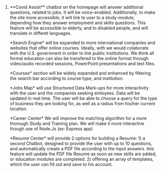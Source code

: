 1) <p>**Covid Assist** chatbot on the homepage will answer additional questions, related to jobs. It will be voice-enabled.
   Additionally, to make the site more accessible, it will link te user to a study-module, depending how they answer employment and skills questions.
   This feature will be accessible to elderly, and to disabled people, and will translate in differet languages.
   
   <p>*Search Engine* will be expanded to more international companies and websites that offer online courses.
   Ideally, with we would colaborate with the U.S. government in order to link public institutions. We think all formal education can also be transfered to the online format through video/audio recorded sessions, PowerPoint presentations and text files.
   
   <p>*Courses* section will be widely expanded and enhanced by filtering the search bar according to course type, and institution.
   
   <p>*Jobs Map* will use Structured Data Mark-ups for more interactivity with the user and the companies seeking emloyees.
   Data will be updated in real time. The user will be able to choose a query for the type of business they are looking for, as well as a radius from his/her current location.
   <p>*Career Center* We will improve the matching algorithm for a more thorough Study and Training plan. We will make it more interactive though use of Node.Js (ex: Express app)
   
   <p>*Resume Center* will provide 2 options for building a Resume:
                        1) a second Chatbot, designed to provide the user with up to 10 questions, and automatically create a PDF file according to the input answers. 
                           this feature will update the PDF file Resume as soon as new skills are added, or education modules are completed.
                        2) offering an array of templates, which the user can fill out and save to his account.
   
